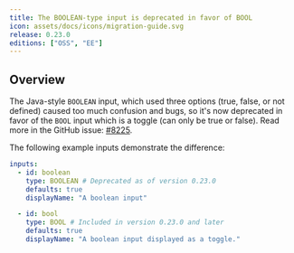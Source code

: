 ```yaml
---
title: The BOOLEAN-type input is deprecated in favor of BOOL
icon: assets/docs/icons/migration-guide.svg
release: 0.23.0
editions: ["OSS", "EE"]
---
```


## Overview

The Java-style `BOOLEAN` input, which used three options (true, false, or not defined) caused too much confusion and bugs, so it's now deprecated in favor of the `BOOL` input which is a toggle (can only be true or false). Read more in the GitHub issue: [#8225](https://github.com/kestra-io/kestra/issues/8225).

The following example inputs demonstrate the difference:

```yaml
inputs:
  - id: boolean
    type: BOOLEAN # Deprecated as of version 0.23.0
    defaults: true
    displayName: "A boolean input"

  - id: bool
    type: BOOL # Included in version 0.23.0 and later
    defaults: true
    displayName: "A boolean input displayed as a toggle."
```


